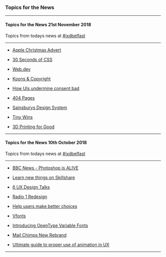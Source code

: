 ### Topics for the News

---
#### Topics for the News 21st November 2018

Topics from todays news at [ #ixdbelfast](http://www.ixdbelfast.com)

---
- [Apple Christmas Advert](https://www.youtube.com/watch?v=3dJCroCMBPM)

- [30 Seconds of CSS](https://30-seconds.github.io/30-seconds-of-css/)

- [Web.dev](https://web.dev/learn)

- [Koons & Copyright](https://www.nytimes.com/2018/11/08/arts/design/jeff-koons-fait-dhiver-naf-naf-copyright.html)

- [How UIs undermine consent bad](https://uxdesign.cc/how-user-interfaces-undermine-consent-81551cf48777)

- [404 Pages](https://www.smashingmagazine.com/2018/11/the-101-course-on-crafting-404-pages/)

- [Sainsburys Design System](https://www.creativereview.co.uk/a-design-system-for-sainsburys/)

- [Tiny Wins](http://joelcalifa.com/blog/tiny-wins/)

- [3D Printing for Good](https://www.youtube.com/watch?v=Cl8ijPGEKO8)
---

#### Topics for the News 10th October 2018

Topics from todays news at [ #ixdbelfast](http://www.ixdbelfast.com)

---

- [BBC News - Photoshop is ALIVE](https://www.bbc.co.uk/news/blogs-trending-45587933)

- [Learn new things on Skillshare](https://www.skillshare.com/?via=header)

-  [6 UX Design Talks](https://www.digitalartsonline.co.uk/news/interactive-design/6-great-ux-design-talks-you-can-watch-online/)

- [Radio 1 Redesign](https://www.creativereview.co.uk/mother-design-gives-radio-1-a-new-graphic-language/?cmpid=crnews_6246817&utm_medium=email&utm_source=newsletter&utm_campaign=cr_news&nocache=true&adfesuccess=1)

- [Help users make better choices](https://uxdesign.cc/how-to-help-users-make-better-choices-aa538d159eda)

- [Vfonts](https://v-fonts.com/)

- [Introducing OpenType Variable Fonts](https://medium.com/variable-fonts/https-medium-com-tiro-introducing-opentype-variable-fonts-12ba6cd2369) 

- [Mail Chimps New Rebrand](https://www.fastcompany.com/90241616/see-mailchimps-weird-new-branding)

- [Ultimate guide to proper use of animation in UX](https://uxdesign.cc/the-ultimate-guide-to-proper-use-of-animation-in-ux-10bd98614fa9?mkt_tok=eyJpIjoiTVdGaU1EVTRaamM1WW1NMyIsInQiOiJjQis3a1VPMm00ZGVNTnc2dCtadHF4Y0NBTkxrOU5hRDNvaFBiUHRLRkhad2pUMjc1eHQ3MUdGZEJDS2djQkdqdTVlQmlKY2tOZlwvdE5XeHhkYVJhVjlSRXI5dDZsQzB5SU1Hc3ZcL1wvRXlLU1BqZDZpSEQ2VU5rRFgrUit0OUtZcSJ9)

---

